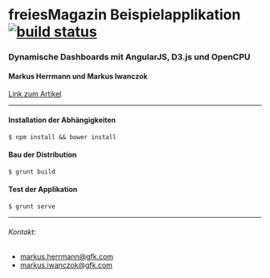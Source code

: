 freiesMagazin Beispielapplikation [![build status](https://ci.compstat.de/projects/2/status.png?ref=master)](https://ci.compstat.de/projects/2?ref=master)
============================

### Dynamische Dashboards mit AngularJS, D3.js und OpenCPU
#### Markus Herrmann und Markus Iwanczok
[Link zum Artikel](http://www.freiesmagazin.de/...tba)

----------
#### Installation der Abhängigkeiten
    $ npm install && bower install

#### Bau der Distribution
    $ grunt build

#### Test der Applikation

    $ grunt serve

----------

###### Kontakt:

 - markus.herrmann@gfk.com
 - markus.iwanczok@gfk.com
 



